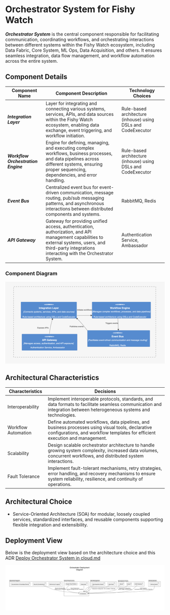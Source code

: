 # Orchestrator System for Fishy Watch

***Orchestrator System*** is the central component responsible for facilitating communication, coordinating workflows, and orchestrating interactions between different systems within the Fishy Watch ecosystem, including Data Fabric, Core System, ML Ops, Data Acquisition, and others. It ensures seamless integration, data flow management, and workflow automation across the entire system.

## Component Details

| Component Name  | Component Description | Technology Choices |
| ------------- | ------------- | ------------- |
| ***Integration Layer***  | Layer for integrating and connecting various systems, services, APIs, and data sources within the Fishy Watch ecosystem, enabling data exchange, event triggering, and workflow initiation. | Rule-based architecture (inhouse) using DSLs and CodeExecutor |
| ***Workflow Orchestration Engine***  | Engine for defining, managing, and executing complex workflows, business processes, and data pipelines across different systems, ensuring proper sequencing, dependencies, and error handling. | Rule-based architecture (inhouse) using DSLs and CodeExecutor |
| ***Event Bus***  | Centralized event bus for event-driven communication, message routing, pub/sub messaging patterns, and asynchronous interactions between distributed components and systems. | RabbitMQ, Redis |
| ***API Gateway***  | Gateway for providing unified access, authentication, authorization, and API management capabilities to external systems, users, and third-party integrations interacting with the Orchestrator System. | Authentication Service, Ambassador |

### Component Diagram
![Orchestrator Component Diagram](../Assets/components/orchestrator.png)

## Architectural Characteristics

| Characteristics  | Decisions |
| ------------- | ------------- |
| Interoperability  | Implement interoperable protocols, standards, and data formats to facilitate seamless communication and integration between heterogeneous systems and technologies. |
| Workflow Automation  | Define automated workflows, data pipelines, and business processes using visual tools, declarative configurations, and workflow templates for efficient execution and management. |
| Scalability  | Design scalable orchestrator architecture to handle growing system complexity, increased data volumes, concurrent workflows, and distributed system interactions. |
| Fault Tolerance  | Implement fault-tolerant mechanisms, retry strategies, error handling, and recovery mechanisms to ensure system reliability, resilience, and continuity of operations. |

## Architectural Choice

- Service-Oriented Architecture (SOA) for modular, loosely coupled services, standardized interfaces, and reusable components supporting flexible integration and extensibility.

## Deployment View
Below is the deployment view based on the architecture choice and this ADR [Deploy Orchestrator System in cloud.md](../ADRs/014-deployment-strategy.md)

![Orchestrator System Deployment View](../Assets/deployment/orchestrator.png)
